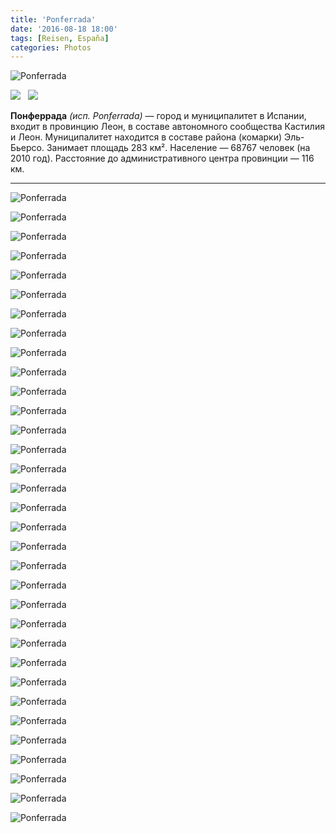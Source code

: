 ```yaml
---
title: 'Ponferrada'
date: '2016-08-18 18:00'
tags: [Reisen, España]
categories: Photos
---
```


<div class='preview'><img src='{{urls.media}}/PonferradaOK.jpg' alt='Ponferrada'></div>

<img src='https://upload.wikimedia.org/wikipedia/commons/b/b8/Ponferrada_flag.jpg'>   <img src='https://upload.wikimedia.org/wikipedia/commons/b/b8/Ponferrada_flag.jpg'>

**Понферрада** _(исп. Ponferrada)_ — город и муниципалитет в Испании, входит в провинцию Леон, в составе автономного сообщества Кастилия и Леон. Муниципалитет находится в составе района (комарки) Эль-Бьерсо. Занимает площадь 283 км². Население — 68767 человек (на 2010 год). Расстояние до административного центра провинции — 116 км.

---

<a id='3b7fb18a871fcf2842cca4930d207117-800'></a>![Ponferrada]({{urls.media}}/3b7fb18a871fcf2842cca4930d207117-800.jpg 'Арка под башней.')

<a id='8197f4cb095386803d7ed29dcbd137d4-800'></a>![Ponferrada]({{urls.media}}/8197f4cb095386803d7ed29dcbd137d4-800.jpg 'Она же, поближе.')

<a id='7bc1fc7665a0abc99d1c984bd24096ae-800'></a>![Ponferrada]({{urls.media}}/7bc1fc7665a0abc99d1c984bd24096ae-800.jpg 'На центральной площади.')

<a id='8b1549bdfd8babe6b8cd4ed8272adcb1-800'></a>![Ponferrada]({{urls.media}}/8b1549bdfd8babe6b8cd4ed8272adcb1-800.jpg 'Горком.')

<a id='dd5fec271ba6d8d8d926d5bcf84dcb2d-800'></a>![Ponferrada]({{urls.media}}/dd5fec271ba6d8d8d926d5bcf84dcb2d-800.jpg 'Центральный вход. Раньше я такие замки видел только в диснеевских мультиках.')

<a id='f9197d367a9235fc9329bc6554c36742-800'></a>![Ponferrada]({{urls.media}}/f9197d367a9235fc9329bc6554c36742-800.jpg 'Башенки.')

<a id='701ba179e871deac251c221ba04f99a1-800'></a>![Ponferrada]({{urls.media}}/701ba179e871deac251c221ba04f99a1-800.jpg 'Замок.')

<a id='47d2c6ce8e957f7d18675bee1aca57dc-800'></a>![Ponferrada]({{urls.media}}/47d2c6ce8e957f7d18675bee1aca57dc-800.jpg 'Центральные ворота замка, изнутри.')

<a id='2c0d32ecca79d40acec35f3a4047ad74-800'></a>![Ponferrada]({{urls.media}}/2c0d32ecca79d40acec35f3a4047ad74-800.jpg 'Игрушечные башенки.')

<a id='a63686ff457504565bbd13122dcfca47-800'></a>![Ponferrada]({{urls.media}}/a63686ff457504565bbd13122dcfca47-800.jpg 'И еще.')

<a id='5b0c74d810409dee0a52300e466dfc83-800'></a>![Ponferrada]({{urls.media}}/5b0c74d810409dee0a52300e466dfc83-800.jpg 'Пушечные ядра.')

<a id='b001b493d9d400fae4a4e983fa957016-800'></a>![Ponferrada]({{urls.media}}/b001b493d9d400fae4a4e983fa957016-800.jpg 'Замок в замке.')

<a id='4c44bc826b936b7021a9deff1dfa926a-800'></a>![Ponferrada]({{urls.media}}/4c44bc826b936b7021a9deff1dfa926a-800.jpg 'Книжка с картинками.')

<a id='a73b30a4429b490751b26765c220812d-800'></a>![Ponferrada]({{urls.media}}/a73b30a4429b490751b26765c220812d-800.jpg 'Умная книжка без картинок.')

<a id='9ae631a1550085f6063aa2a75f4ea063-800'></a>![Ponferrada]({{urls.media}}/9ae631a1550085f6063aa2a75f4ea063-800.jpg 'Очки тамплиера.')

<a id='c384d15651ac88b237b7664f2d990e11-800'></a>![Ponferrada]({{urls.media}}/c384d15651ac88b237b7664f2d990e11-800.jpg 'Библия тамплиера.')

<a id='85906088e4df5b9eca65849c0fa62202-800'></a>![Ponferrada]({{urls.media}}/85906088e4df5b9eca65849c0fa62202-800.jpg 'Карта тамплиера.')

<a id='29adc143b2de678f6a53cd2701f1ec3f-800'></a>![Ponferrada]({{urls.media}}/29adc143b2de678f6a53cd2701f1ec3f-800.jpg 'Замочный кинотеатр.')

<a id='d96cc10d1336f7ee0d2d8e84a44ab3af-800'></a>![Ponferrada]({{urls.media}}/d96cc10d1336f7ee0d2d8e84a44ab3af-800.jpg 'Стена вокруг замка.')

<a id='5ee9ff374e15d96fe6e6b59a65cbf0b7-800'></a>![Ponferrada]({{urls.media}}/5ee9ff374e15d96fe6e6b59a65cbf0b7-800.jpg 'Внешняя стена.')

<a id='b5aa069a237a70c74fa9dfc2c1fd87c5-800'></a>![Ponferrada]({{urls.media}}/b5aa069a237a70c74fa9dfc2c1fd87c5-800.jpg 'Башня.')

<a id='5dd4cd3637c3c9c4bcc68768645d9894-800'></a>![Ponferrada]({{urls.media}}/5dd4cd3637c3c9c4bcc68768645d9894-800.jpg 'Против света.')

<a id='00ae0bf5aed8214ddbb1bc7742414a0d-800'></a>![Ponferrada]({{urls.media}}/00ae0bf5aed8214ddbb1bc7742414a0d-800.jpg 'Игра теней.')

<a id='67e960c2736507e97b18cf9cfeff40c2-800'></a>![Ponferrada]({{urls.media}}/67e960c2736507e97b18cf9cfeff40c2-800.jpg 'Вид на город со смотровой площадки замка.')

<a id='2adcac3d2122b5a16c9b3cc31f56f76e-800'></a>![Ponferrada]({{urls.media}}/2adcac3d2122b5a16c9b3cc31f56f76e-800.jpg 'Еще вид на город.')

<a id='8572bdcf8a0b9a32b04d4a8aa8bab08a-800'></a>![Ponferrada]({{urls.media}}/8572bdcf8a0b9a32b04d4a8aa8bab08a-800.jpg 'И еще.')

<a id='01cbd57636846a8a7a526afcd8cc7323-800'></a>![Ponferrada]({{urls.media}}/01cbd57636846a8a7a526afcd8cc7323-800.jpg 'Церковь.')

<a id='226e2fbba72e159d371da86f3c1e9a70-800'></a>![Ponferrada]({{urls.media}}/226e2fbba72e159d371da86f3c1e9a70-800.jpg 'Просто домик.')

<a id='9829a20e85fcb58a37b4fb9b3c1283df-800'></a>![Ponferrada]({{urls.media}}/9829a20e85fcb58a37b4fb9b3c1283df-800.jpg 'Кафе-бар.')

<a id='195eeea81b49d5b88121352bbdc32962-800'></a>![Ponferrada]({{urls.media}}/195eeea81b49d5b88121352bbdc32962-800.jpg 'Чувак с баллоном.')

<a id='2236a2f38cc6eee4b98b503788dfb50e-800'></a>![Ponferrada]({{urls.media}}/2236a2f38cc6eee4b98b503788dfb50e-800.jpg 'Уличная табличка.')

<a id='c08a463ca3f2c92487de33c89bbec7af-800'></a>![Ponferrada]({{urls.media}}/c08a463ca3f2c92487de33c89bbec7af-800.jpg 'Урна.')

<a id='098f06386b8dec05bfc99f15c384ecd6-800'></a>![Ponferrada]({{urls.media}}/098f06386b8dec05bfc99f15c384ecd6-800.jpg 'Башня попараллелограммнее.')
